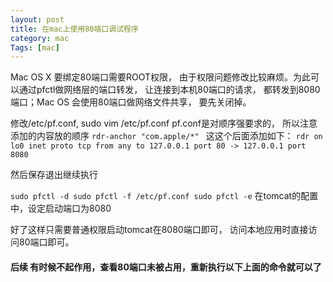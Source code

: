 ```yaml
---
layout: post
title: 在mac上使用80端口调试程序
category: mac
Tags: [mac]
---
```


Mac OS X 要绑定80端口需要ROOT权限， 由于权限问题修改比较麻烦。为此可以通过pfctl做网络层的端口转发， 让连接到本机80端口的请求， 都转发到8080端口；Mac OS 会使用80端口做网络文件共享， 要先关闭掉。

修改/etc/pf.conf,  sudo vim /etc/pf.conf
pf.conf是对顺序强要求的， 所以注意添加的内容放的顺序
`rdr-anchor "com.apple/*" `
这这个后面添加如下：
`rdr on lo0 inet proto tcp from any to 127.0.0.1 port 80 -> 127.0.0.1 port 8080`
<!--break-->
然后保存退出继续执行

`sudo pfctl -d
sudo pfctl -f /etc/pf.conf
sudo pfctl -e`
在tomcat的配置中，设定启动端口为8080

好了这样只需要普通权限启动tomcat在8080端口即可， 访问本地应用时直接访问80端口即可。

#### 后续 有时候不起作用，查看80端口未被占用，重新执行以下上面的命令就可以了
